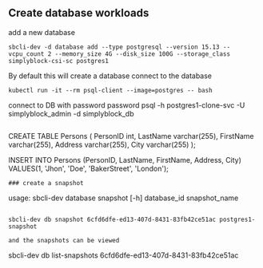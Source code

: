 ## Create database workloads

add a new database
```
sbcli-dev -d database add --type postgresql --version 15.13 --vcpu_count 2 --memory_size 4G --disk_size 100G --storage_class  simplyblock-csi-sc postgres1
```

By default this will create a database connect to the database
```
kubectl run -it --rm psql-client --image=postgres -- bash
```

connect to DB with password password
psql -h postgres1-clone-svc -U simplyblock_admin -d simplyblock_db
```

```
CREATE TABLE Persons (
    PersonID int,
    LastName varchar(255),
    FirstName varchar(255),
    Address varchar(255),
    City varchar(255)
);

INSERT INTO Persons (PersonID, LastName, FirstName, Address, City) VALUES(1, 'Jhon', 'Doe', 'BakerStreet', 'London');
```
### create a snapshot

```
usage: sbcli-dev database snapshot [-h] database_id snapshot_name
```

sbcli-dev db snapshot 6cfd6dfe-ed13-407d-8431-83fb42ce51ac postgres1-snapshot

and the snapshots can be viewed
```
sbcli-dev db list-snapshots 6cfd6dfe-ed13-407d-8431-83fb42ce51ac
```

